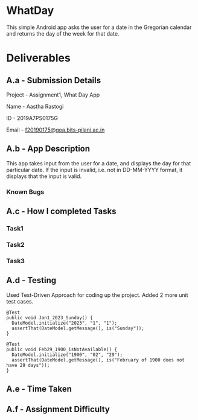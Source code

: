 # WhatDay

This simple Android app asks the user for a date in the Gregorian calendar and returns the day of the week for that date.

# Deliverables

## A.a - Submission Details

Project - Assignment1, What Day App

Name - Aastha Rastogi

ID - 2019A7PS0175G

Email - f20190175@goa.bits-pilani.ac.in

## A.b - App Description

This app takes input from the user for a date, and displays the day for that particular date. If the input is invalid, i.e. not in DD-MM-YYYY format, it displays that the input is valid. 

### Known Bugs

## A.c - How I completed Tasks

### Task1


###  Task2

###  Task3

## A.d - Testing

Used Test-Driven Approach for coding up the project. Added 2 more unit test cases. 
```
@Test
public void Jan1_2023_Sunday() {
  DateModel.initialize("2023", "1", "1");
  assertThat(DateModel.getMessage(), is("Sunday"));
}

@Test
public void Feb29_1900_isNotAvailable() {
  DateModel.initialize("1900", "02", "29");
  assertThat(DateModel.getMessage(), is("February of 1900 does not have 29 days"));
}
```
## A.e - Time Taken

## A.f - Assignment Difficulty

